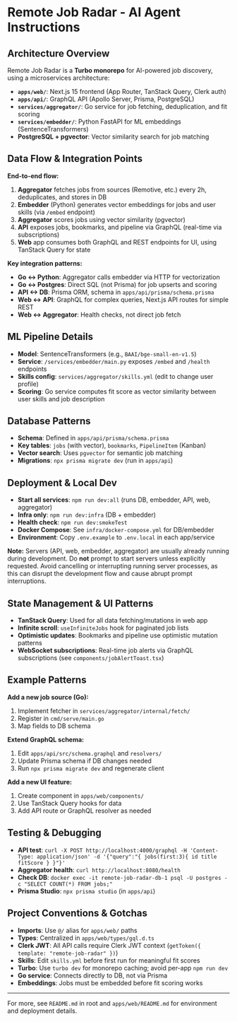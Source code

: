 # Remote Job Radar - AI Agent Instructions

## Architecture Overview

Remote Job Radar is a **Turbo monorepo** for AI-powered job discovery, using a microservices architecture:

- **`apps/web/`**: Next.js 15 frontend (App Router, TanStack Query, Clerk auth)
- **`apps/api/`**: GraphQL API (Apollo Server, Prisma, PostgreSQL)
- **`services/aggregator/`**: Go service for job fetching, deduplication, and fit scoring
- **`services/embedder/`**: Python FastAPI for ML embeddings (SentenceTransformers)
- **PostgreSQL + pgvector**: Vector similarity search for job matching

## Data Flow & Integration Points

**End-to-end flow:**

1. **Aggregator** fetches jobs from sources (Remotive, etc.) every 2h, deduplicates, and stores in DB
2. **Embedder** (Python) generates vector embeddings for jobs and user skills (via `/embed` endpoint)
3. **Aggregator** scores jobs using vector similarity (pgvector)
4. **API** exposes jobs, bookmarks, and pipeline via GraphQL (real-time via subscriptions)
5. **Web** app consumes both GraphQL and REST endpoints for UI, using TanStack Query for state

**Key integration patterns:**

- **Go <-> Python**: Aggregator calls embedder via HTTP for vectorization
- **Go <-> Postgres**: Direct SQL (not Prisma) for job upserts and scoring
- **API <-> DB**: Prisma ORM, schema in `apps/api/prisma/schema.prisma`
- **Web <-> API**: GraphQL for complex queries, Next.js API routes for simple REST
- **Web <-> Aggregator**: Health checks, not direct job fetch

## ML Pipeline Details

- **Model**: SentenceTransformers (e.g., `BAAI/bge-small-en-v1.5`)
- **Service**: `/services/embedder/main.py` exposes `/embed` and `/health` endpoints
- **Skills config**: `services/aggregator/skills.yml` (edit to change user profile)
- **Scoring**: Go service computes fit score as vector similarity between user skills and job description

## Database Patterns

- **Schema**: Defined in `apps/api/prisma/schema.prisma`
- **Key tables**: `jobs` (with vector), `bookmarks`, `PipelineItem` (Kanban)
- **Vector search**: Uses `pgvector` for semantic job matching
- **Migrations**: `npx prisma migrate dev` (run in `apps/api`)

## Deployment & Local Dev

- **Start all services**: `npm run dev:all` (runs DB, embedder, API, web, aggregator)
- **Infra only**: `npm run dev:infra` (DB + embedder)
- **Health check**: `npm run dev:smokeTest`
- **Docker Compose**: See `infra/docker-compose.yml` for DB/embedder
- **Environment**: Copy `.env.example` to `.env.local` in each app/service

**Note:** Servers (API, web, embedder, aggregator) are usually already running during development. Do **not** prompt to start servers unless explicitly requested. Avoid cancelling or interrupting running server processes, as this can disrupt the development flow and cause abrupt prompt interruptions.

## State Management & UI Patterns

- **TanStack Query**: Used for all data fetching/mutations in web app
- **Infinite scroll**: `useInfiniteJobs` hook for paginated job lists
- **Optimistic updates**: Bookmarks and pipeline use optimistic mutation patterns
- **WebSocket subscriptions**: Real-time job alerts via GraphQL subscriptions (see `components/jobAlertToast.tsx`)

## Example Patterns

**Add a new job source (Go):**

1. Implement fetcher in `services/aggregator/internal/fetch/`
2. Register in `cmd/serve/main.go`
3. Map fields to DB schema

**Extend GraphQL schema:**

1. Edit `apps/api/src/schema.graphql` and `resolvers/`
2. Update Prisma schema if DB changes needed
3. Run `npx prisma migrate dev` and regenerate client

**Add a new UI feature:**

1. Create component in `apps/web/components/`
2. Use TanStack Query hooks for data
3. Add API route or GraphQL resolver as needed

## Testing & Debugging

- **API test**: `curl -X POST http://localhost:4000/graphql -H 'Content-Type: application/json' -d '{"query":"{ jobs(first:3){ id title fitScore } }"}'`
- **Aggregator health**: `curl http://localhost:8080/health`
- **Check DB**: `docker exec -it remote-job-radar-db-1 psql -U postgres -c "SELECT COUNT(*) FROM jobs;"`
- **Prisma Studio**: `npx prisma studio` (in `apps/api`)

## Project Conventions & Gotchas

- **Imports**: Use `@/` alias for `apps/web/` paths
- **Types**: Centralized in `apps/web/types/gql.d.ts`
- **Clerk JWT**: All API calls require Clerk JWT context (`getToken({ template: "remote-job-radar" })`)
- **Skills**: Edit `skills.yml` before first run for meaningful fit scores
- **Turbo**: Use `turbo dev` for monorepo caching; avoid per-app `npm run dev`
- **Go service**: Connects directly to DB, not via Prisma
- **Embeddings**: Jobs must be embedded before fit scoring works

---

For more, see `README.md` in root and `apps/web/README.md` for environment and deployment details.
